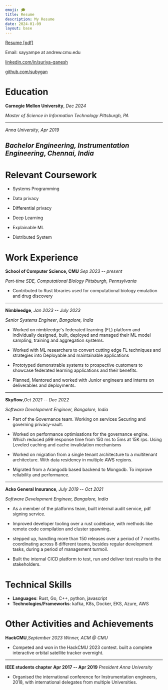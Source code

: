 ```yaml
---
emoji: 🎓
title: Resume
description: My Resume
date: 2024-01-09
layout: base
---
```


[Resume \[pdf\]](/surya-resume.pdf)

Email: sayyampe at andrew.cmu.edu

[linkedin.com/in/suriya-ganesh](https://linkedin.com/in/suriya-ganesh/)

[github.com/subygan](https://github.com/subygan)

# Education


**Carnegie Mellon University**, *Dec 2024*

*Master of Science in Information Technology*     *Pittsburgh, PA*


-----------------------------------------------------------------------
*Anna University*, *Apr 2019*

*Bachelor Engineering, Instrumentation Engineering*, *Chennai, India*
-----------------------------------------------------------------------

# Relevant Coursework

-   Systems Programming

-   Data privacy

-   Differential privacy

-   Deep Learning

-   Explainable ML

-   Distributed System

# Work Experience

**School of Computer Science, CMU**           *Sep 2023 -- present*

*Part-time SDE, Computational Biology*     *Pittsburgh, Pennsylvania*

-    Contributed to Rust libraries used for computational biology
    emulation and drug discovery

--------------------------- ---------------------------
**Nimbleedge**, *Jan 2023 -- July 2023*
  
*Senior Systems Engineer*, *Bangalore, India*

-    Worked on nimbleedge's federated learning (FL) platform and
    individually designed, built, deployed and managed their ML
    model sampling, training and aggregation systems.

-    Worked with ML researchers to convert cutting edge FL
    techniques and strategies into Deployable and maintainable
    applications

-    Prototyped demonstrable systems to prospective customers to
    showcase federated learning applications and their benefits.

-    Planned, Mentored and worked with Junior engineers and interns
    on deliverables and deployments.

--------------------------------- --------------------------
  **Skyflow**,*Oct 2021 -- Dec 2022*

  *Software Development Engineer, Bangalore, India*

-    Part of the Governance team. Working on services Securing and
    governing privacy-vault.

-    Worked on performance optimisations for the governance engine.
    Which reduced p99 response time from 150 ms to 5ms at 15K rps.
    Using Leveled caching and cache invalidation mechanisms

-    Worked on migration from a single tenant architecture to a
    multitenant architecture. With data residency in multiple AWS
    regions.

-    Migrated from a Arangodb based backend to Mongodb. To improve
    reliability and performance.

--------------------------------- ---------------------------
**Acko General Insurance**, *July 2019 -- Oct 2021*

*Software Development Engineer, Bangalore, India*

-    As a member of the platforms team, built internal audit
    service, pdf signing service.

-    Improved developer tooling over a rust codebase, with methods
    like remote code compilation and cluster spawning.

-    stepped up, handling more than 150 releases over a period of 7
    months coordinating across 8 different teams, besides regular
    development tasks, during a period of management turmoil.

-    Built the internal CICD platform to test, run and deliver test
    results to the stakeholders.

# Technical Skills

- **Languages**: Rust, Go, C++, python, javascript
- **Technologies/Frameworks**: kafka, K8s, Docker, EKS, Azure, AWS

# Other Activities and Achievements

**HackCMU**,*September 2023*
*Winner, ACM @ CMU*

-    Competed and won in the HackCMU 2023 contest. built a complete
    interactive orbital satellite tracker overnight.

--------------------------- --------------------------
**IEEE students chapter**     **Apr 2017 -- Apr 2019**
*President*                          *Anna University*

- Organised the international conference for Instrumentation engineers, 2018, with international delegates from multiple Universities.
